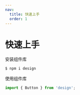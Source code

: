 ```yaml
---
nav:
  title: 快速上手
  order: 1
---
```


# 快速上手

安装组件库

```bash
$ npm i design
```

使用组件库

```js
import { Button } from 'design';
```
